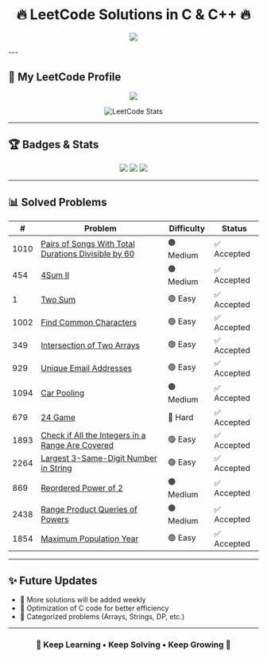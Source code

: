 <h1 align="center">🔥 LeetCode Solutions in C & C++ 🔥</h1>

<p align="center">
  <img src="https://readme-typing-svg.herokuapp.com?font=Fira+Code&size=22&pause=1000&color=36BCF7&center=true&vCenter=true&width=600&lines=Welcome+to+my+LeetCode+Solutions!;All+solutions+are+in+C;Profile:+Pratham_stack_coder;Solving+one+problem+at+a+time+🚀">
</p>
---

## 👤 My LeetCode Profile  
<p align="center">
  <a href="https://leetcode.com/u/Pratham_stack_coder">
    <img src="https://img.shields.io/badge/LeetCode-Pratham__stack__coder-orange?style=for-the-badge&logo=LeetCode" />
  </a>
</p>

<p align="center">
  <img src="https://leetcard.jacoblin.cool/Pratham_stack_coder?theme=light&font=Fira%20Code&ext=heatmap" alt="LeetCode Stats" />
</p>


---

## 🏆 Badges & Stats  

<p align="center">
  <img src="https://img.shields.io/badge/Language-C-blue?style=for-the-badge&logo=c" />
  <img src="https://img.shields.io/badge/Platform-LeetCode-orange?style=for-the-badge&logo=leetcode" />
  <img src="https://img.shields.io/badge/Solutions-7-green?style=for-the-badge" />
</p>

---

## 📊 Solved Problems  

<div align="center">

| # | Problem | Difficulty | Status |
|---|----------|------------|---------|
| 1010 | [Pairs of Songs With Total Durations Divisible by 60](https://leetcode.com/problems/pairs-of-songs-with-total-durations-divisible-by-60/) | 🟠 Medium | ✅ Accepted |
| 454 | [4Sum II](https://leetcode.com/problems/4sum-ii/) | 🟠 Medium | ✅ Accepted |
| 1 | [Two Sum](https://leetcode.com/problems/two-sum/) | 🟢 Easy | ✅ Accepted |
| 1002 | [Find Common Characters](https://leetcode.com/problems/find-common-characters/) | 🟢 Easy | ✅ Accepted |
| 349 | [Intersection of Two Arrays](https://leetcode.com/problems/intersection-of-two-arrays/) | 🟢 Easy | ✅ Accepted |
| 929 | [Unique Email Addresses](https://leetcode.com/problems/unique-email-addresses/) | 🟢 Easy | ✅ Accepted |
| 1094 | [Car Pooling](https://leetcode.com/problems/car-pooling/) | 🟠 Medium | ✅ Accepted |
| 679 | [24 Game](https://leetcode.com/problems/24-game/) | 🔴 Hard | ✅ Accepted |
| 1893 | [Check if All the Integers in a Range Are Covered](https://leetcode.com/problems/check-if-all-the-integers-in-a-range-are-covered/) | 🟢 Easy | ✅ Accepted |
| 2264 | [Largest 3-Same-Digit Number in String](https://leetcode.com/problems/largest-3-same-digit-number-in-string/) | 🟢 Easy | ✅ Accepted |
| 869 | [Reordered Power of 2](https://leetcode.com/problems/reordered-power-of-2/) | 🟠 Medium | ✅ Accepted |
| 2438 | [Range Product Queries of Powers](https://leetcode.com/problems/range-product-queries-of-powers/) | 🟠 Medium | ✅ Accepted |
| 1854 | [Maximum Population Year](https://leetcode.com/problems/maximum-population-year/) | 🟢 Easy | ✅ Accepted |

</div>

---

## ✨ Future Updates  
- 📌 More solutions will be added weekly  
- 📌 Optimization of C code for better efficiency  
- 📌 Categorized problems (Arrays, Strings, DP, etc.)  

---

<h3 align="center">🌟 Keep Learning • Keep Solving • Keep Growing 🌟</h3>
